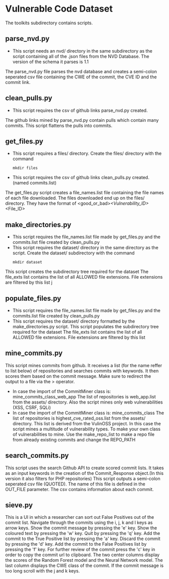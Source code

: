 # Vulnerable Code Dataset

The toolkits subdirectory contains scripts.

## parse_nvd.py
- This script needs an nvd/ directory in the same subdirectory as the script containing all of the .json files from the NVD Database. The version of the schema it parses is 1.1

The parse_nvd.py file parses the nvd database and creates a semi-colon seperated csv file containing the CWE of the commit, the CVE ID and the commit link.

## clean_pulls.py
- This script requires the csv of github links parse_nvd.py created. 

The github links mined by parse_nvd.py contain pulls which contain many commits. This script flattens the pulls into commits. 
## get_files.py
- This script requires a files/ directory. Create the files/ directory with the command
    ```
    mkdir files
    ```
- This script requires the csv of github links clean_pulls.py created. (named commits.list) 

The get_files.py script creates a file_names.list file containing the file names of each file downloaded. 
The files downloaded end up on the files/ directory. They have the format of <good_or_bad>_<Vulnerability_ID>_<File_ID> 

## make_directories.py
- This script requires the file_names.list file made by get_files.py and the commits.list file created by clean_pulls.py
- This script requires the dataset/ directory in the same directory as the script. Create the dataset/ subdirectory with the command 
    ```
    mkdir dataset
    ```
This script creates the subdirectory tree required for the dataset 
The file_exts list contains the list of all ALLOWED file extensions. File extensions are filtered by this list 
j
## populate_files.py
- This script requires the file_names.list file made by get_files.py and the commits.list file created by clean_pulls.py
- This script requires the dataset/ directory formatted by the make_directories.py script. 
This script populates the subdirectory tree required for the dataset 
The file_exts list contains the list of all ALLOWED file extensions. File extensions are filtered by this list 

## mine_commits.py
This script mines commits from github. It receives a list (for the name reffer to list below) of repositories and searches commits with keywords. It then scores them based on the commit message.
Make sure to redirect the output to a file via the > operator. 
- In case the import of the CommitMiner class is: mine_commits_class_web_app
  The list of repositories is web_app.list from the assets/ directory.
  Also the script mines only web vulnerabilities (XSS, CSRF, SQLi)
- In case the import of the CommitMiner class is: mine_commits_class
  The list of repositories is highest_cve_rated_oss.list from the assets/ directory. This list is derived from the
  VulinOSS project. 
  In this case the script mines a multitude of vulnerability types. 
To make your own class of vulnerabilities to mine. Use the make_repo_list to make a repo file from already existing
commits and change the REPO_PATH 
## search_commits.py
This script uses the search Github API to create scored commit lists. It takes as an input keywords in the creation of the Commit_Response object.(In this version it also filters for PHP repositories) This script outputs a semi-colon seperated csv file (QUOTED). The name of this file is defined in the OUT_FILE parameter. The csv contains information about each commit. 
## sieve.py
This is a UI in which a researcher can sort out False Positives out of the commit list. Navigate through the commits using the i, j, k and l keys as arrow keys. Show the commit message by pressing the 'e' key. Show the coloured text by pressing the 'w' key. Quit by pressing the 'q' key. Add the commit to the True Positive list by pressing the 'a' key. Discard the commit by pressing the 'd' key. Add the commit to the False Positives list by pressing the 'f' key. For further review
of the commit press the 'c' key in order to copy the commit url to clipboard. 
The two center columns display the scores of the Random Forest model and the Neural Network model. The last column displays the CWE class of the commit. 
If the commit message is too long scroll with the j and k keys.
